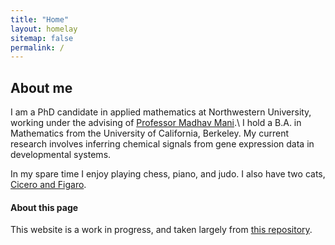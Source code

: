 ```yaml
---
title: "Home"
layout: homelay
sitemap: false
permalink: /
---
```


## About me

I am a PhD candidate in applied mathematics at Northwestern University, working under the advising of <a href="https://www.madhavmani.com/" target="_blank">Professor Madhav Mani</a>.\\
I hold a B.A. in Mathematics from the University of California, Berkeley. My current research involves inferring chemical signals from gene expression data in developmental systems. 

In my spare time I enjoy playing chess, piano, and judo. I also have two cats, <a href="/cats/" target="_blank">Cicero and Figaro</a>.

#### About this page 
This website is a work in progress, and taken largely from <a href="https://github.com/sbryngelson/academic-website-template" target="_blank">this repository</a>.
